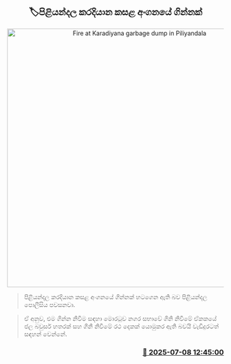 <p align='center'><b><h2 align='center' title='Fire at Karadiyana garbage dump in Piliyandala'>🏷පිළියන්දල කරදියාන කසළ අංගනයේ ගින්නක්</h2></b></p>
<p align='center'><img src='https://helakuru.sgp1.cdn.digitaloceanspaces.com/esana/images/lib/fire-n[1].jpg' width='600' alt='Fire at Karadiyana garbage dump in Piliyandala'></p>

> පිළියන්දල කරදියාන කසළ අංගනයේ ගින්නක් හටගෙන ඇති බව පිළියන්දල පොලීසිය පවසනවා.

> ඒ අනුව, එම ගින්න නිවීම සඳහා මොරටුව නගර සභාවේ ගිනි නිවීමේ ඒකකයේ ජල බවුසර් හතරක් සහ ගිනි නිවීමේ රථ දෙකක් යොමුකර ඇති බවයි වැඩිදුරටත් සඳහන් වෙන්නේ.



<h3 align='right'><a href='https://www.helakuru.lk/esana/p/111687/'>📅 2025-07-08 12:45:00</a></h3>
